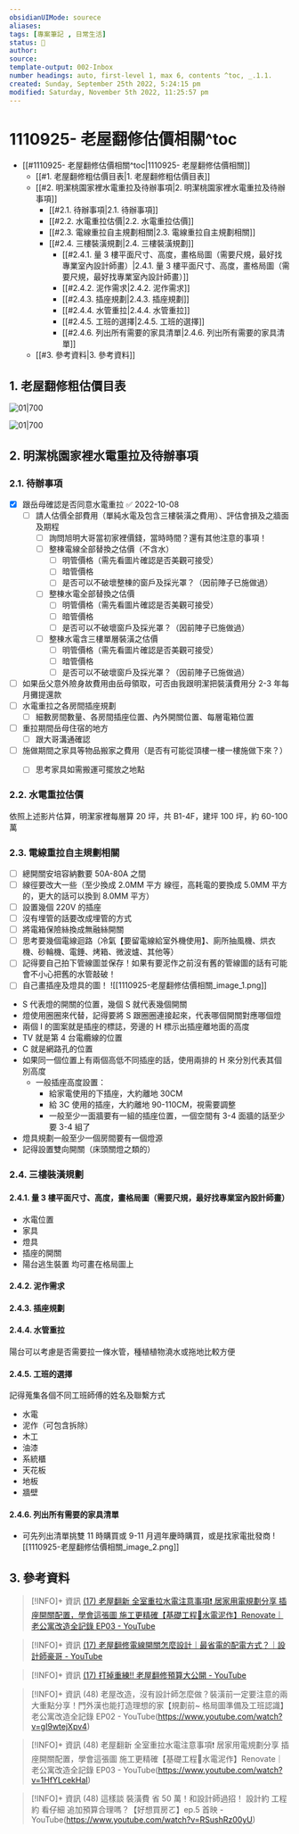 ```yaml
---
obsidianUIMode: sourece
aliases: 
tags: [專案筆記 , 日常生活]
status: 🌱
author: 
source: 
template-output: 002-Inbox
number headings: auto, first-level 1, max 6, contents ^toc, _.1.1.
created: Sunday, September 25th 2022, 5:24:15 pm
modified: Saturday, November 5th 2022, 11:25:57 pm
---
```

# 1110925- 老屋翻修估價相關^toc

- [[#1110925- 老屋翻修估價相關^toc|1110925- 老屋翻修估價相關]]
	- [[#1. 老屋翻修粗估價目表|1. 老屋翻修粗估價目表]]
	- [[#2. 明潔桃園家裡水電重拉及待辦事項|2. 明潔桃園家裡水電重拉及待辦事項]]
		- [[#2.1. 待辦事項|2.1. 待辦事項]]
		- [[#2.2. 水電重拉估價|2.2. 水電重拉估價]]
		- [[#2.3. 電線重拉自主規劃相關|2.3. 電線重拉自主規劃相關]]
		- [[#2.4. 三樓裝潢規劃|2.4. 三樓裝潢規劃]]
			- [[#2.4.1. 量 3 樓平面尺寸、高度，畫格局圖（需要尺規，最好找專業室內設計師畫）|2.4.1. 量 3 樓平面尺寸、高度，畫格局圖（需要尺規，最好找專業室內設計師畫）]]
			- [[#2.4.2. 泥作需求|2.4.2. 泥作需求]]
			- [[#2.4.3. 插座規劃|2.4.3. 插座規劃]]
			- [[#2.4.4. 水管重拉|2.4.4. 水管重拉]]
			- [[#2.4.5. 工班的選擇|2.4.5. 工班的選擇]]
			- [[#2.4.6. 列出所有需要的家具清單|2.4.6. 列出所有需要的家具清單]]
	- [[#3. 參考資料|3. 參考資料]]

## 1. 老屋翻修粗估價目表

![01|700](https://raw.githubusercontent.com/hoonsor/upgit-Obsidian/main/2022/09/25/upgit_20220925_1664098102.png)

![01|700](https://raw.githubusercontent.com/hoonsor/upgit-Obsidian/main/2022/09/25/upgit_20220925_1664098028.png)

## 2. 明潔桃園家裡水電重拉及待辦事項

### 2.1. 待辦事項
- [x] 跟岳母確認是否同意水電重拉 ✅ 2022-10-08
	- [ ] 請人估價全部費用（單純水電及包含三樓裝潢之費用）、評估會損及之牆面及期程
		- [ ] 詢問旭明大哥當初家裡價錢，當時時間？還有其他注意的事項！
		- [ ] 整棟電線全部替換之估價（不含水）
			- [ ] 明管價格（需先看圖片確認是否美觀可接受）
			- [ ] 暗管價格
			- [ ] 是否可以不破壞整棟的窗戶及採光罩？（因前陣子已施做過）
		- [ ] 整棟水電全部替換之估價
			- [ ] 明管價格（需先看圖片確認是否美觀可接受）
			- [ ] 暗管價格
			- [ ] 是否可以不破壞窗戶及採光罩？（因前陣子已施做過）
		- [ ] 整棟水電含三樓單層裝潢之估價
			- [ ] 明管價格（需先看圖片確認是否美觀可接受）
			- [ ] 暗管價格
			- [ ] 是否可以不破壞窗戶及採光罩？（因前陣子已施做過）
- [ ] 如果岳父意外險身故費用由岳母領取，可否由我跟明潔把裝潢費用分 2-3 年每月攤提還款
- [ ] 水電重拉之各房間插座規劃
	- [ ] 細數房間數量、各房間插座位置、內外開關位置、每層電箱位置
- [ ] 重拉期間岳母住宿的地方
	- [ ] 跟大哥溝通確認
- [ ] 施做期間之家具等物品搬家之費用（是否有可能從頂樓一樓一樓施做下來？）
	- [ ] 思考家具如需搬運可擺放之地點 


### 2.2. 水電重拉估價
依照上述影片估算，明潔家裡每層算 20 坪，共 B1-4F，建坪 100 坪，約 60-100 萬

### 2.3. 電線重拉自主規劃相關
- [ ] 總開關安培容納數要 50A-80A 之間
- [ ] 線徑要改大一些（至少換成 2.0MM 平方 線徑，高耗電的要換成 5.0MM 平方 的，更大的話可以換到 8.0MM 平方）
- [ ] 設置幾個 220V 的插座
- [ ] 沒有埋管的話要改成埋管的方式
- [ ] 將電箱保險絲換成無融絲開關
- [ ] 思考要幾個電線迴路（冷氣【要留電線給室外機使用】、廁所抽風機、烘衣機、砂輪機、電錘、烤箱、微波爐、其他等）
- [ ] 記得要自己拍下管線圖並保存！如果有要泥作之前沒有舊的管線圖的話有可能會不小心把舊的水管敲破！
- [ ] 自己畫插座及燈具的圖！
![[1110925-老屋翻修估價相關_image_1.png]]
- S 代表燈的開關的位置，幾個 S 就代表幾個開關
- 燈使用圈圈來代替，記得要將 S 跟圈圈連接起來，代表哪個開關對應哪個燈
- 兩個 I 的圖案就是插座的標誌，旁邊的 H 標示出插座離地面的高度
- TV 就是第 4 台電纜線的位置
- C 就是網路孔的位置
- 如果同一個位置上有兩個高低不同插座的話，使用兩排的 H 來分別代表其個別高度
	- 一般插座高度設置：
		- 給家電使用的下插座，大約離地 30CM
		- 給 3C 使用的插座，大約離地 90-110CM，視需要調整
		- 一般至少一面牆要有一組的插座位置，一個空間有 3-4 面牆的話至少要 3-4 組了
- 燈具規劃一般至少一個房間要有一個燈源
- 記得設置雙向開關（床頭關燈之類的）

### 2.4. 三樓裝潢規劃
#### 2.4.1. 量 3 樓平面尺寸、高度，畫格局圖（需要尺規，最好找專業室內設計師畫）
- 水電位置
- 家具
- 燈具
- 插座的開關
- 陽台逃生裝置
均可畫在格局圖上
#### 2.4.2. 泥作需求
#### 2.4.3. 插座規劃
#### 2.4.4. 水管重拉
陽台可以考慮是否需要拉一條水管，種植植物澆水或拖地比較方便
#### 2.4.5. 工班的選擇
記得蒐集各個不同工班師傅的姓名及聯繫方式
- 水電
- 泥作（可包含拆除）
- 木工
- 油漆
- 系統櫃
- 天花板
- 地板
- 牆壁
#### 2.4.6. 列出所有需要的家具清單
- 可先列出清單挑雙 11 時購買或 9-11 月週年慶時購買，或是找家電批發商
![[1110925-老屋翻修估價相關_image_2.png]]
## 3. 參考資料

> [!INFO]+ 資訊
> [(17) 老屋翻新 全室重拉水電注意事項❗ 居家用電規劃分享 插座開關配置，學會這張圖 施工更精確【基礎工程👷水電泥作】Renovate｜老公寓改造全記錄 EP03 - YouTube](https://www.youtube.com/watch?v=1HfYLcekHaI)

> [!INFO]+ 資訊
> [(17) 老屋翻修電線開關怎麼設計｜最省電的配電方式？｜設計師豪哥 - YouTube](https://www.youtube.com/watch?v=Be2X52fHVXg)

> [!INFO]+ 資訊
> [(17) 打掉重練!! 老屋翻修預算大公開 - YouTube](https://www.youtube.com/watch?v=vORws8HqR_A&t=845s)

> [!INFO]+ 資訊
> (48) 老屋改造，沒有設計師怎麼做？裝潢前一定要注意的兩大重點分享！門外漢也能打造理想的家【規劃前~ 格局圖準備及工班認識】老公寓改造全記錄 EP02 - YouTube(https://www.youtube.com/watch?v=gI9wtejXpv4)

> [!INFO]+ 資訊
> (48) 老屋翻新 全室重拉水電注意事項❗ 居家用電規劃分享 插座開關配置，學會這張圖 施工更精確【基礎工程👷水電泥作】Renovate｜老公寓改造全記錄 EP03 - YouTube(https://www.youtube.com/watch?v=1HfYLcekHaI)

> [!INFO]+ 資訊
> (48) 這樣談 裝潢費 省 50 萬！和設計師過招！ 設計約 工程約 看仔細 追加預算合理嗎？【好想買房ㄛ】ep.5 首映 - YouTube(https://www.youtube.com/watch?v=RSushRz00yU)